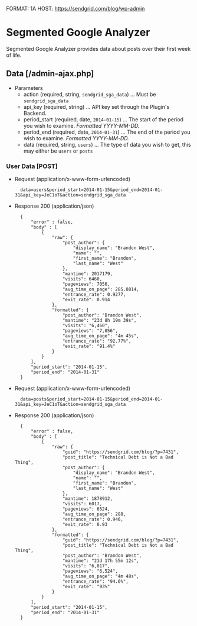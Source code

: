FORMAT: 1A
HOST: https://sendgrid.com/blog/wp-admin

# Segmented Google Analyzer
Segmented Google Analyzer provides data about posts over their first week of life.

## Data  [/admin-ajax.php]

+ Parameters
    + action (required, string, `sendgrid_sga_data`) ... Must be `sendgrid_sga_data`
    + api_key (required, string) ... API key set through the Plugin's Backend.
    + period\_start (required, date, `2014-01-15`) ... The start of the period you wish to examine. _Formatted YYYY-MM-DD._
    + period\_end (required, date, `2014-01-31`) ... The end of the period you wish to examine. _Formatted YYYY-MM-DD._
    + data (required, string, `users`) ... The type of data you wish to get, this may either be `users` or `posts`

### User Data [POST]

+ Request (application/x-www-form-urlencoded)

        data=users&period_start=2014-01-15&period_end=2014-01-31&api_key=JeC1oT&action=sendgrid_sga_data

+ Response 200 (application/json)

        {
            "error" : false,
            "body" : [
                {
                    "raw": {
                        "post_author": {
                            "display_name": "Brandon West",
                            "name": "",
                            "first_name": "Brandon",
                            "last_name": "West"
                        },
                        "mantime": 2017179,
                        "visits": 6460,
                        "pageviews": 7056,
                        "avg_time_on_page": 285.8814,
                        "entrance_rate": 0.9277,
                        "exit_rate": 0.914
                    },
                    "formatted": {
                        "post_author": "Brandon West",
                        "mantime": "23d 8h 19m 39s",
                        "visits": "6,460",
                        "pageviews": "7,056",
                        "avg_time_on_page": "4m 45s",
                        "entrance_rate": "92.77%",
                        "exit_rate": "91.4%"
                    }
                }
            ],
            "period_start": "2014-01-15",
            "period_end": "2014-01-31"
        }

+ Request (application/x-www-form-urlencoded)

        data=posts&period_start=2014-01-15&period_end=2014-01-31&api_key=JeC1oT&action=sendgrid_sga_data

+ Response 200 (application/json)

        {
            "error" : false,
            "body" : [
                {
                    "raw": {
                        "guid": "https://sendgrid.com/blog/?p=7431",
                        "post_title": "Technical Debt is Not a Bad Thing",
                        "post_author": {
                            "display_name": "Brandon West",
                            "name": "",
                            "first_name": "Brandon",
                            "last_name": "West"
                        },
                        "mantime": 1878912,
                        "visits": 6017,
                        "pageviews": 6524,
                        "avg_time_on_page": 288,
                        "entrance_rate": 0.946,
                        "exit_rate": 0.93
                    },
                    "formatted": {
                        "guid": "https://sendgrid.com/blog/?p=7431",
                        "post_title": "Technical Debt is Not a Bad Thing",
                        "post_author": "Brandon West",
                        "mantime": "21d 17h 55m 12s",
                        "visits": "6,017",
                        "pageviews": "6,524",
                        "avg_time_on_page": "4m 48s",
                        "entrance_rate": "94.6%",
                        "exit_rate": "93%"
                    }
                }
            ],
            "period_start": "2014-01-15",
            "period_end": "2014-01-31"
        }
